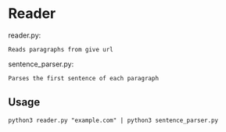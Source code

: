 # Reader

reader.py:

```
Reads paragraphs from give url
```

sentence_parser.py:

```
Parses the first sentence of each paragraph
```

## Usage

```
python3 reader.py "example.com" | python3 sentence_parser.py 
```
